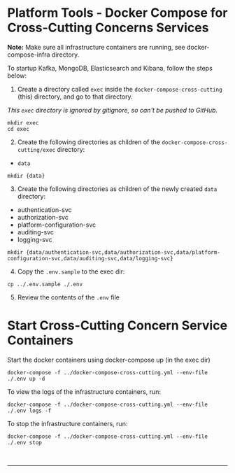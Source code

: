 # Platform Tools - Docker Compose for Cross-Cutting Concerns Services

**Note:** Make sure all infrastructure containers are running, see docker-compose-infra directory. 


To startup Kafka, MongoDB, Elasticsearch and Kibana, follow the steps below:

1. Create a directory called `exec` inside the `docker-compose-cross-cutting` (this) directory, and go to that directory.

_This `exec` directory is ignored by gitignore, so can't be pushed to GitHub._

```shell
mkdir exec 
cd exec
```

2. Create the following directories as children of the `docker-compose-cross-cutting/exec` directory:
* `data`

```shell
mkdir {data}
```


3. Create the following directories as children of the newly created `data` directory:

* authentication-svc
* authorization-svc
* platform-configuration-svc
* auditing-svc
* logging-svc

```shell
mkdir {data/authentication-svc,data/authorization-svc,data/platform-configuration-svc,data/auditing-svc,data/logging-svc}
```

4. Copy the `.env.sample` to the exec dir:
```shell
cp ../.env.sample ./.env
```

5. Review the contents of the `.env` file


# Start Cross-Cutting Concern Service Containers

Start the docker containers using docker-compose up (in the exec dir)
```shell
docker-compose -f ../docker-compose-cross-cutting.yml --env-file ./.env up -d
```


To view the logs of the infrastructure containers, run:
```shell
docker-compose -f ../docker-compose-cross-cutting.yml --env-file ./.env logs -f
```

To stop the infrastructure containers, run:
```shell
docker-compose -f ../docker-compose-cross-cutting.yml --env-file ./.env stop
```


&nbsp; 

---
